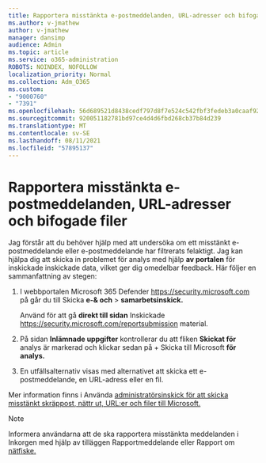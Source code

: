 ```yaml
---
title: Rapportera misstänkta e-postmeddelanden, URL-adresser och bifogade filer
ms.author: v-jmathew
author: v-jmathew
manager: dansimp
audience: Admin
ms.topic: article
ms.service: o365-administration
ROBOTS: NOINDEX, NOFOLLOW
localization_priority: Normal
ms.collection: Adm_O365
ms.custom:
- "9000760"
- "7391"
ms.openlocfilehash: 56d689521d8438cedf797d8f7e524c542fbf3fedeb3a0caaf92b6b2cff1dd9bb
ms.sourcegitcommit: 920051182781bd97ce4d4d6fbd268cb37b84d239
ms.translationtype: MT
ms.contentlocale: sv-SE
ms.lasthandoff: 08/11/2021
ms.locfileid: "57895137"
---
```

# <a name="report-suspicious-emails-urls-or-attachments"></a>Rapportera misstänkta e-postmeddelanden, URL-adresser och bifogade filer

Jag förstår att du behöver hjälp med att undersöka om ett misstänkt e-postmeddelande eller e-postmeddelande har filtrerats felaktigt. Jag kan hjälpa dig att skicka in problemet för analys med hjälp **av portalen** för inskickade inskickade data, vilket ger dig omedelbar feedback. Här följer en sammanfattning av stegen:

1. I webbportalen Microsoft 365 Defender <https://security.microsoft.com> på går du till Skicka **e-& och** \> **samarbetsinskick.**

   Använd för att gå **direkt till sidan** Inskickade <https://security.microsoft.com/reportsubmission> material.

2. På sidan **Inlämnade uppgifter** kontrollerar du att fliken **Skickat för** analys är markerad och klickar sedan på + Skicka till Microsoft **för analys.**

3. En utfällsalternativ visas med alternativet att skicka ett e-postmeddelande, en URL-adress eller en fil.

Mer information finns i Använda [administratörsinskick för att skicka misstänkt skräppost, nättr ut, URL:er och filer till Microsoft.](https://docs.microsoft.com/microsoft-365/security/office-365-security/admin-submission)

> [!NOTE]
> Informera användarna att de ska rapportera misstänkta meddelanden i Inkorgen med hjälp av tilläggen Rapportmeddelande eller Rapport om [nätfiske.](https://docs.microsoft.com/microsoft-365/security/office-365-security/enable-the-report-message-add-in)
